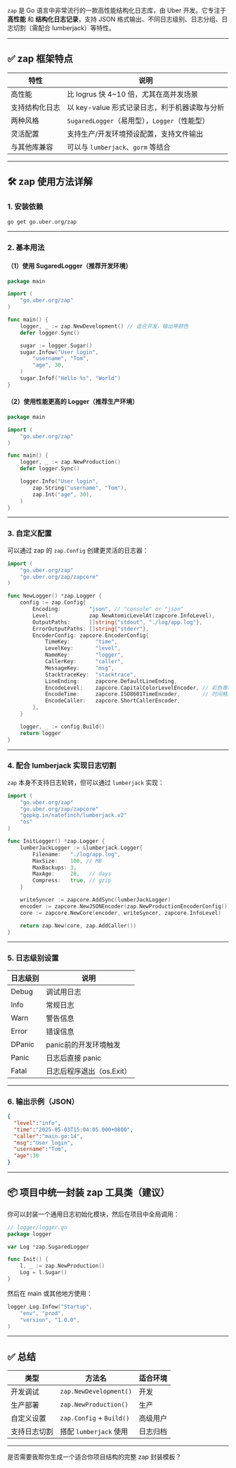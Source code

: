 `zap` 是 Go 语言中非常流行的一款高性能结构化日志库，由 Uber 开发。它专注于 **高性能** 和 **结构化日志记录**，支持 JSON 格式输出、不同日志级别、日志分组、日志切割（需配合 lumberjack）等特性。

---

## ✅ zap 框架特点

| 特性      | 说明                                 |
| ------- | ---------------------------------- |
| 高性能     | 比 logrus 快 4\~10 倍，尤其在高并发场景        |
| 支持结构化日志 | 以 key-value 形式记录日志，利于机器读取与分析       |
| 两种风格    | `SugaredLogger`（易用型），`Logger`（性能型） |
| 灵活配置    | 支持生产/开发环境预设配置，支持文件输出               |
| 与其他库兼容  | 可以与 `lumberjack`、`gorm` 等结合        |

---

## 🛠️ zap 使用方法详解

### 1. 安装依赖

```bash
go get go.uber.org/zap
```

---

### 2. 基本用法

#### （1）使用 SugaredLogger（推荐开发环境）

```go
package main

import (
    "go.uber.org/zap"
)

func main() {
    logger, _ := zap.NewDevelopment() // 适合开发，输出带颜色
    defer logger.Sync()

    sugar := logger.Sugar()
    sugar.Infow("User login",
        "username", "Tom",
        "age", 30,
    )
    sugar.Infof("Hello %s", "World")
}
```

#### （2）使用性能更高的 Logger（推荐生产环境）

```go
package main

import (
    "go.uber.org/zap"
)

func main() {
    logger, _ := zap.NewProduction()
    defer logger.Sync()

    logger.Info("User login",
        zap.String("username", "Tom"),
        zap.Int("age", 30),
    )
}
```

---

### 3. 自定义配置

可以通过 zap 的 `zap.Config` 创建更灵活的日志器：

```go
import (
    "go.uber.org/zap"
    "go.uber.org/zap/zapcore"
)

func NewLogger() *zap.Logger {
    config := zap.Config{
        Encoding:         "json", // "console" or "json"
        Level:            zap.NewAtomicLevelAt(zapcore.InfoLevel),
        OutputPaths:      []string{"stdout", "./log/app.log"},
        ErrorOutputPaths: []string{"stderr"},
        EncoderConfig: zapcore.EncoderConfig{
            TimeKey:        "time",
            LevelKey:       "level",
            NameKey:        "logger",
            CallerKey:      "caller",
            MessageKey:     "msg",
            StacktraceKey:  "stacktrace",
            LineEnding:     zapcore.DefaultLineEnding,
            EncodeLevel:    zapcore.CapitalColorLevelEncoder, // 彩色等级
            EncodeTime:     zapcore.ISO8601TimeEncoder,       // 时间格式
            EncodeCaller:   zapcore.ShortCallerEncoder,
        },
    }

    logger, _ := config.Build()
    return logger
}
```

---

### 4. 配合 lumberjack 实现日志切割

`zap` 本身不支持日志轮转，但可以通过 `lumberjack` 实现：

```go
import (
    "go.uber.org/zap"
    "go.uber.org/zap/zapcore"
    "gopkg.in/natefinch/lumberjack.v2"
    "os"
)

func InitLogger() *zap.Logger {
    lumberJackLogger := &lumberjack.Logger{
        Filename:   "./log/app.log",
        MaxSize:    100, // MB
        MaxBackups: 3,
        MaxAge:     28,   // days
        Compress:   true, // gzip
    }

    writeSyncer := zapcore.AddSync(lumberJackLogger)
    encoder := zapcore.NewJSONEncoder(zap.NewProductionEncoderConfig())
    core := zapcore.NewCore(encoder, writeSyncer, zapcore.InfoLevel)

    return zap.New(core, zap.AddCaller())
}
```

---

### 5. 日志级别设置

| 日志级别   | 说明               |
| ------ | ---------------- |
| Debug  | 调试用日志            |
| Info   | 常规日志             |
| Warn   | 警告信息             |
| Error  | 错误信息             |
| DPanic | panic前的开发环境触发    |
| Panic  | 日志后直接 panic      |
| Fatal  | 日志后程序退出（os.Exit） |

---

### 6. 输出示例（JSON）

```json
{
  "level":"info",
  "time":"2025-05-03T15:04:05.000+0800",
  "caller":"main.go:14",
  "msg":"User login",
  "username":"Tom",
  "age":30
}
```

---

## 📦 项目中统一封装 zap 工具类（建议）

你可以封装一个通用日志初始化模块，然后在项目中全局调用：

```go
// logger/logger.go
package logger

var Log *zap.SugaredLogger

func Init() {
    l, _ := zap.NewProduction()
    Log = l.Sugar()
}
```

然后在 main 或其他地方使用：

```go
logger.Log.Infow("Startup",
    "env", "prod",
    "version", "1.0.0",
)
```

---

## ✅ 总结

| 类型     | 方法名                      | 适合环境 |
| ------ | ------------------------ | ---- |
| 开发调试   | `zap.NewDevelopment()`   | 开发   |
| 生产部署   | `zap.NewProduction()`    | 生产   |
| 自定义设置  | `zap.Config` + `Build()` | 高级用户 |
| 支持日志切割 | 搭配 `lumberjack` 使用       | 日志归档 |

---

是否需要我帮你生成一个适合你项目结构的完整 zap 封装模板？
